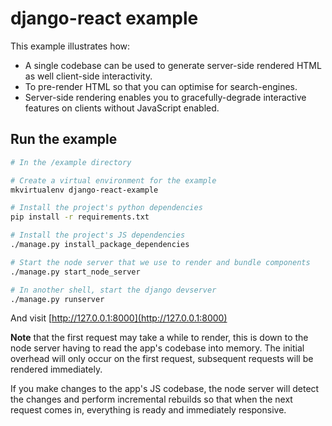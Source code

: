django-react example
====================

This example illustrates how:
- A single codebase can be used to generate server-side 
  rendered HTML as well client-side interactivity.
- To pre-render HTML so that you can optimise for search-engines.
- Server-side rendering enables you to gracefully-degrade 
  interactive features on clients without JavaScript enabled.


Run the example
---------------

```bash
# In the /example directory

# Create a virtual environment for the example
mkvirtualenv django-react-example

# Install the project's python dependencies
pip install -r requirements.txt

# Install the project's JS dependencies
./manage.py install_package_dependencies

# Start the node server that we use to render and bundle components
./manage.py start_node_server

# In another shell, start the django devserver
./manage.py runserver
```

And visit [http://127.0.0.1:8000](http://127.0.0.1:8000)

**Note** that the first request may take a while to render, this is down to the 
node server having to read the app's codebase into memory. The initial overhead
will only occur on the first request, subsequent requests will be rendered
immediately.

If you make changes to the app's JS codebase, the node server will detect the
changes and perform incremental rebuilds so that when the next request comes in,
everything is ready and immediately responsive.
